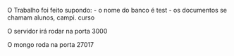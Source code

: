 O Trabalho foi feito supondo:
	- o nome do banco é test
	- os documentos se chamam alunos, campi. curso

O servidor irá rodar na porta 3000

O mongo roda na porta 27017